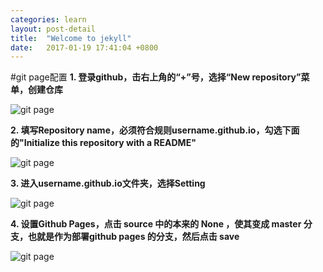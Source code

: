 ```yaml
---
categories: learn
layout: post-detail
title:  "Welcome to jekyll"
date:   2017-01-19 17:41:04 +0800
---
```

#git page配置
**1. 登录github，击右上角的“+”号，选择“New repository”菜单，创建仓库**

![git page](/blog/img/10.png)

**2. 填写Repository name，必须符合规则username.github.io，勾选下面的"Initialize this repository with a README"**

![git page](/blog/img/11.png)

**3.  进入username.github.io文件夹，选择Setting**

![git page](/blog/img/12.png)

**4.  设置Github Pages，点击 source 中的本来的 None ，使其变成 master 分支，也就是作为部署github pages 的分支，然后点击 save**

![git page](/blog/img/13.png)